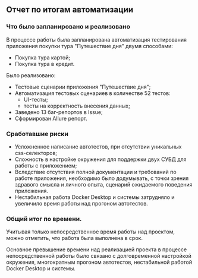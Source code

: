 ## Отчет по итогам автоматизации

### Что было запланировано и реализовано
В процессе работы была запланирована автоматизация тестирования приложения покупки тура "Путешествие дня" двумя способами: 
* Покупка тура картой;
* Покупка тура в кредит.

Было реализовано:
 * Тестовые сценарии приложения "Путешествие дня";
 * Автоматизация тестовых сценариев в количестве 52 тестов:
    * UI-тесты;
    * тесты на корректность внесения данных;
 * Заведено 13 баг-репортов в Issue;
 * Сформирован Allure репорт.

### Сработавшие риски
* Усложненное написание автотестов, при отсутствии уникальных css-селекторов;
* Сложность в настройке окружения для поддержки двух СУБД для работы с приложением;
* Вследствие отсутствия полной документации и требований по работе приложения, необходимо было додумывать, с точки зрения здравого смысла и личного опыта, сценарий ожидаемого поведения приложения.
* Нестабильная работа Docker Desktop и системы затрудняло и увеличило время работы над прогоном автотестов. 

### Общий итог по времени.

Учитывая только непосредственное время работы над проектом, можно отметить, что работа была выполнена в срок.

Основное превышение времени над реализацией проекта в процессе непосредственной работы было связано с долговременной настройкой окружения, многократным прогоном автотестов, нестабильной работой Docker Desktop и системы.  